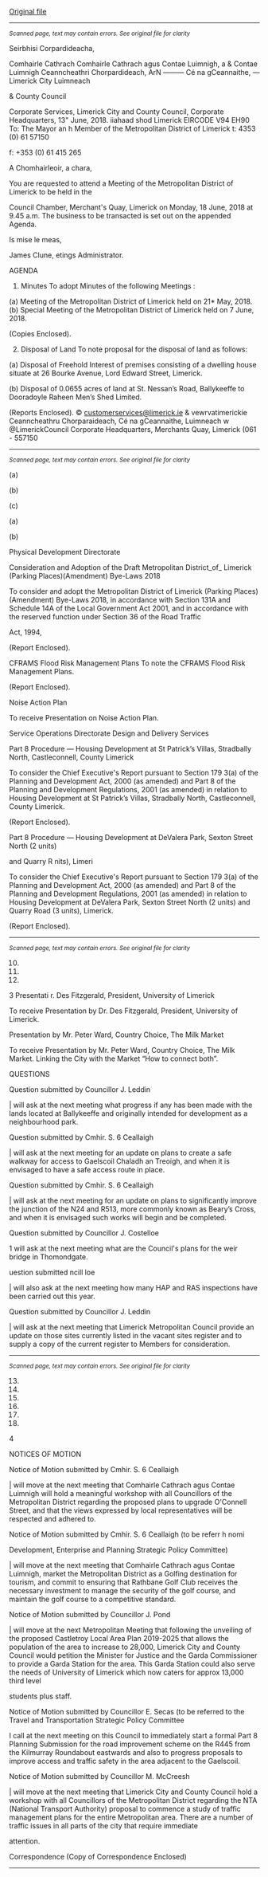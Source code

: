 [Original file](https://www.limerick.ie/sites/default/files/media/documents/2018-06/00%20Agenda%2018th%20June%202018.pdf)

---
*<small>Scanned page, text may contain errors. See original file for clarity</small>*  

Seirbhisi Corpardideacha,

Comhairle Cathrach
Comhairle Cathrach agus Contae Luimnigh,
a & Contae Luimnigh Ceanncheathri Chorpardideach,
ArN ——— Cé na gCeannaithe,
— Limerick City Luimneach

& County Council

Corporate Services,
Limerick City and County Council,
Corporate Headquarters,
13" June, 2018. iiahaad shod
Limerick
EIRCODE V94 EH90
To: The Mayor an h Member of the Metropolitan District of Limerick t: 4353 (0) 61 57150

f: +353 (0) 61 415 265

A Chomhairleoir, a chara,

You are requested to attend a Meeting of the Metropolitan District of Limerick to be held in the

Council Chamber, Merchant's Quay, Limerick on Monday, 18 June, 2018 at 9.45 a.m. The business
to be transacted is set out on the appended Agenda.

Is mise le meas,

>

James Clune,
etings Administrator.

AGENDA

1. Minutes
To adopt Minutes of the following Meetings :

(a) Meeting of the Metropolitan District of Limerick held on 21* May, 2018.
(b) Special Meeting of the Metropolitan District of Limerick held on 7 June, 2018.

(Copies Enclosed).

2. Disposal of Land
To note proposal for the disposal of land as follows:

(a) Disposal of Freehold Interest of premises consisting of a dwelling house situate at 26
Bourke Avenue, Lord Edward Street, Limerick.

(b) Disposal of 0.0655 acres of land at St. Nessan’s Road, Ballykeeffe to Dooradoyle
Raheen Men’s Shed Limited.

(Reports Enclosed).
© customerservices@limerick.ie
& vewrvatimerickie
Ceanncheathru Chorparaideach, Cé na gCeannaithe, Luimneach w @LimerickCouncil
Corporate Headquarters, Merchants Quay, Limerick (061 - 557150


---
*<small>Scanned page, text may contain errors. See original file for clarity</small>*  

(a)

(b)

(c)

(a)

(b)

Physical Development Directorate

Consideration and Adoption of the Draft Metropolitan District_of_ Limerick (Parking
Places)(Amendment) Bye-Laws 2018

To consider and adopt the Metropolitan District of Limerick (Parking Places)(Amendment)
Bye-Laws 2018, in accordance with Section 131A and Schedule 14A of the Local Government
Act 2001, and in accordance with the reserved function under Section 36 of the Road Traffic

Act, 1994,

(Report Enclosed).

CFRAMS Flood Risk Management Plans
To note the CFRAMS Flood Risk Management Plans.

(Report Enclosed).

Noise Action Plan

To receive Presentation on Noise Action Plan.

Service Operations Directorate
Design and Delivery Services

Part 8 Procedure — Housing Development at St Patrick’s Villas, Stradbally North,
Castleconnell, County Limerick

To consider the Chief Executive's Report pursuant to Section 179 3(a) of the Planning and
Development Act, 2000 (as amended) and Part 8 of the Planning and Development
Regulations, 2001 (as amended) in relation to Housing Development at St Patrick’s Villas,
Stradbally North, Castleconnell, County Limerick.

(Report Enclosed).

Part 8 Procedure — Housing Development at DeValera Park, Sexton Street North (2 units)

and Quarry R nits), Limeri

To consider the Chief Executive's Report pursuant to Section 179 3(a) of the Planning and
Development Act, 2000 (as amended) and Part 8 of the Planning and Development
Regulations, 2001 (as amended) in relation to Housing Development at DeValera Park,
Sexton Street North (2 units) and Quarry Road (3 units), Limerick.

(Report Enclosed).


---
*<small>Scanned page, text may contain errors. See original file for clarity</small>*  

10.

11.

12.

3
Presentati r. Des Fitzgerald, President, University of Limerick

To receive Presentation by Dr. Des Fitzgerald, President, University of Limerick.

Presentation by Mr. Peter Ward, Country Choice, The Milk Market

To receive Presentation by Mr. Peter Ward, Country Choice, The Milk Market. Linking the
City with the Market “How to connect both”.

QUESTIONS

Question submitted by Councillor J. Leddin

| will ask at the next meeting what progress if any has been made with the lands located at
Ballykeeffe and originally intended for development as a neighbourhood park.

Question submitted by Cmhir. S. 6 Ceallaigh

| will ask at the next meeting for an update on plans to create a safe walkway for access to
Gaelscoil Chaladh an Treoigh, and when it is envisaged to have a safe access route in place.

Question submitted by Cmhir. S. 6 Ceallaigh

| will ask at the next meeting for an update on plans to significantly improve the junction of
the N24 and R513, more commonly known as Beary’s Cross, and when it is envisaged such
works will begin and be completed.

Question submitted by Councillor J. Costelloe

1 will ask at the next meeting what are the Council's plans for the weir bridge in
Thomondgate.

uestion submitted ncill loe

| will also ask at the next meeting how many HAP and RAS inspections have been carried out
this year.

Question submitted by Councillor J. Leddin

| will ask at the next meeting that Limerick Metropolitan Council provide an update on those
sites currently listed in the vacant sites register and to supply a copy of the current register
to Members for consideration.


---
*<small>Scanned page, text may contain errors. See original file for clarity</small>*  

13.

14.

15.

16.

17.

18.

4

NOTICES OF MOTION

Notice of Motion submitted by Cmhir. S. 6 Ceallaigh

| will move at the next meeting that Comhairle Cathrach agus Contae Luimnigh will hold a
meaningful workshop with all Councillors of the Metropolitan District regarding the
proposed plans to upgrade O'Connell Street, and that the views expressed by local
representatives will be respected and adhered to.

Notice of Motion submitted by Cmhir. S. 6 Ceallaigh (to be referr h nomi

Development, Enterprise and Planning Strategic Policy Committee)

| will move at the next meeting that Comhairle Cathrach agus Contae Luimnigh, market the
Metropolitan District as a Golfing destination for tourism, and commit to ensuring that
Rathbane Golf Club receives the necessary investment to manage the security of the golf
course, and maintain the golf course to a competitive standard.

Notice of Motion submitted by Councillor J. Pond

| will move at the next Metropolitan Meeting that following the unveiling of the proposed
Castletroy Local Area Plan 2019-2025 that allows the population of the area to increase to
28,000, Limerick City and County Council would petition the Minister for Justice and the
Garda Commissioner to provide a Garda Station for the area. This Garda Station could also
serve the needs of University of Limerick which now caters for approx 13,000 third level

students plus staff.

Notice of Motion submitted by Councillor E. Secas (to be referred to the Travel and
Transportation Strategic Policy Committee

I call at the next meeting on this Council to immediately start a formal Part 8 Planning
Submission for the road improvement scheme on the R445 from the Kilmurray Roundabout
eastwards and also to progress proposals to improve access and traffic safety in the area
adjacent to the Gaelscoil.

Notice of Motion submitted by Councillor M. McCreesh

| will move at the next meeting that Limerick City and County Council hold a workshop with
all Councillors of the Metropolitan District regarding the NTA (National Transport Authority)
proposal to commence a study of traffic management plans for the entire Metropolitan
area. There are a number of traffic issues in all parts of the city that require immediate

attention.

Correspondence
(Copy of Correspondence Enclosed)


---
